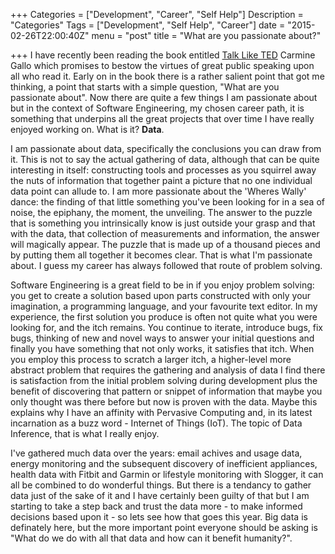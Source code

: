 +++
Categories = ["Development", "Career", "Self Help"]
Description = "Categories"
Tags = ["Development", "Self Help", "Career"]
date = "2015-02-26T22:00:40Z"
menu = "post"
title = "What are you passionate about?"

+++
I have recently been reading the book entitled [Talk Like TED](http://www.amazon.co.uk/gp/product/1447261135/ref=as_li_tl?ie=UTF8&camp=1634&creative=19450&creativeASIN=1447261135&linkCode=as2&tag=jamiedbennett-21&linkId=E3VNI6PKEHUFGQFC) Carmine Gallo which promises to bestow the virtues of great public speaking upon all who read it. Early on in the book there is a rather salient point that got me thinking, a point that starts with a simple question, "What are you passionate about". Now there are quite a few things I am passionate about but in the context of Software Engineering, my chosen career path, it is something that underpins all the great projects that over time I have really enjoyed working on. What is it? **Data**.

I am passionate about data, specifically the conclusions you can draw from it. This is not to say the actual gathering of data, although that can be quite interesting in itself: constructing tools and processes as you squirrel away the nuts of information that together paint a picture that no one individual data point can allude to. I am more passionate about the 'Wheres Wally' dance: the finding of that little something you've been looking for in a sea of noise, the epiphany, the moment, the unveiling. The answer to the puzzle that is something you intrinsically know is just outside your grasp and that with the data, that collection of measurements and information, the answer will magically appear. The puzzle that is made up of a thousand pieces and by putting them all together it becomes clear. That is what I'm passionate about. I guess my career has always followed that route of problem solving.

Software Engineering is a great field to be in if you enjoy problem solving: you get to create a solution based upon parts constructed with only your imagination, a programming language, and your favourite text editor. In my experience, the first solution you produce is often not quite what you were looking for, and the itch remains. You continue to iterate, introduce bugs, fix bugs, thinking of new and novel ways to answer your initial questions and finally you have something that not only works, it satisfies that itch. When you employ this process to scratch a larger itch, a higher-level more abstract problem that requires the gathering and analysis of data I find there is satisfaction from the initial problem solving during development plus the benefit of discovering that pattern or snippet of information that maybe you only thought was there before but now is proven with the data. Maybe this explains why I have an affinity with Pervasive Computing and, in its latest incarnation as a buzz word - Internet of Things (IoT). The topic of Data Inference, that is what I really enjoy.

I've gathered much data over the years: email achives and usage data, energy monitoring and the subsequent discovery of inefficient appliances, health data with Fitbit and Garmin or lifestyle monitoring with Slogger, it can all be combined to do wonderful things. But there is a tendancy to gather data just of the sake of it and I have certainly been guilty of that but I am starting to take a step back and trust the data more - to make informed decisions based upon it - so lets see how that goes this year. Big data is definately here, but the more important point everyone should be asking is "What do we do with all that data and how can it benefit humanity?".
